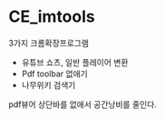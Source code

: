 # CE_imtools

3가지 크롬확장프로그램

- 유튜브 쇼츠, 일반 플레이어 변환
- Pdf toolbar 없애기
- 나무위키 검색기

pdf뷰어 상단바를 없애서 공간낭비를 줄인다.
